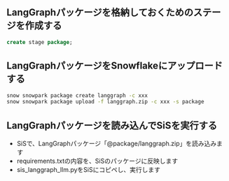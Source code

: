 
## LangGraphパッケージを格納しておくためのステージを作成する
```sql
create stage package;
```

## LangGraphパッケージをSnowflakeにアップロードする
```bash
snow snowpark package create langgraph -c xxx
snow snowpark package upload -f langgraph.zip -c xxx -s package
```

## LangGraphパッケージを読み込んでSiSを実行する
- SiSで、LangGraphパッケージ「@package/langgraph.zip」を読み込みます
- requirements.txtの内容を、SiSのパッケージに反映します
- sis_langgraph_llm.pyをSiSにコピペし、実行します

